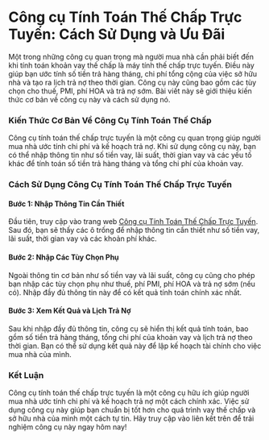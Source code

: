 Công cụ Tính Toán Thế Chấp Trực Tuyến: Cách Sử Dụng và Ưu Đãi
=============================================================

Một trong những công cụ quan trọng mà người mua nhà cần phải biết đến khi tính toán khoản vay thế chấp là máy tính thế chấp trực tuyến. Điều này giúp bạn ước tính số tiền trả hàng tháng, chi phí tổng cộng của việc sở hữu nhà và tạo ra lịch trả nợ theo thời gian. Công cụ này cũng bao gồm các tùy chọn cho thuế, PMI, phí HOA và trả nợ sớm. Bài viết này sẽ giới thiệu kiến thức cơ bản về công cụ này và cách sử dụng nó.

### Kiến Thức Cơ Bản Về Công Cụ Tính Toán Thế Chấp

Công cụ tính toán thế chấp trực tuyến là một công cụ quan trọng giúp người mua nhà ước tính chi phí và kế hoạch trả nợ. Khi sử dụng công cụ này, bạn có thể nhập thông tin như số tiền vay, lãi suất, thời gian vay và các yếu tố khác để tính toán số tiền trả hàng tháng và tổng chi phí của khoản vay.

### Cách Sử Dụng Công Cụ Tính Toán Thế Chấp Trực Tuyến

#### Bước 1: Nhập Thông Tin Cần Thiết

Đầu tiên, truy cập vào trang web [Công cụ Tính Toán Thế Chấp Trực Tuyến](https://www.onlinecalculatorsfree.com/vi/financial/mortgage-calculator.html). Sau đó, bạn sẽ thấy các ô trống để nhập thông tin cần thiết như số tiền vay, lãi suất, thời gian vay và các khoản phí khác.

#### Bước 2: Nhập Các Tùy Chọn Phụ

Ngoài thông tin cơ bản như số tiền vay và lãi suất, công cụ cũng cho phép bạn nhập các tùy chọn phụ như thuế, phí PMI, phí HOA và trả nợ sớm (nếu có). Nhập đầy đủ thông tin này để có kết quả tính toán chính xác nhất.

#### Bước 3: Xem Kết Quả và Lịch Trả Nợ

Sau khi nhập đầy đủ thông tin, công cụ sẽ hiển thị kết quả tính toán, bao gồm số tiền trả hàng tháng, tổng chi phí của khoản vay và lịch trả nợ theo thời gian. Bạn có thể sử dụng kết quả này để lập kế hoạch tài chính cho việc mua nhà của mình.

### Kết Luận

Công cụ tính toán thế chấp trực tuyến là một công cụ hữu ích giúp người mua nhà ước tính chi phí và kế hoạch trả nợ một cách chính xác. Việc sử dụng công cụ này giúp bạn chuẩn bị tốt hơn cho quá trình vay thế chấp và sở hữu nhà của mình một cách tự tin. Hãy truy cập vào liên kết trên để trải nghiệm công cụ này ngay hôm nay!